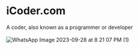 # iCoder.com
A coder, also known as a programmer or developer
<br>
<br>
![WhatsApp Image 2023-09-28 at 8 21 07 PM (1)](https://github.com/PoojaRawatig/iCoder.com/assets/113825497/8cb4ecbb-6382-4ded-a04f-52f206e89d13)
